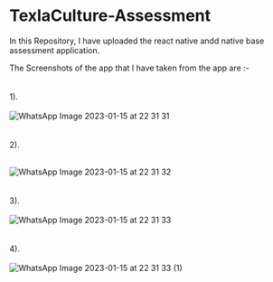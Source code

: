# TexlaCulture-Assessment
In this Repository, I have uploaded the react native andd native base assessment application.


The Screenshots of the app that I have taken from the app are :- 
<br><br><br> 1). <br><br>
![WhatsApp Image 2023-01-15 at 22 31 31](https://user-images.githubusercontent.com/78016968/212555778-e77f32b1-6da7-405c-be19-5ec4ce054bb2.jpeg)
<br> <br> <br> 2). <br><br>

![WhatsApp Image 2023-01-15 at 22 31 32](https://user-images.githubusercontent.com/78016968/212555784-8a9fda03-a7dd-4855-b35c-6e26b1bf415e.jpeg)
<br> <br> <br> 3). <br><br>
![WhatsApp Image 2023-01-15 at 22 31 33](https://user-images.githubusercontent.com/78016968/212555804-14bcecd3-3bac-4789-840e-f66c74ecf55b.jpeg)
<br> <br> <br> 4). <br><br>
![WhatsApp Image 2023-01-15 at 22 31 33 (1)](https://user-images.githubusercontent.com/78016968/212555831-d5ba40af-1405-49fc-88c6-25dfa76e0c57.jpeg)

